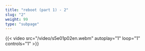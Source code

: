 ```yaml
---
title: "reboot (part 1) - 2"
slug: "2"
weight: 99
type: "subpage"
---
```


{{< video src="/video/s5e01p02en.webm" autoplay="1" loop="1" controls="1" >}}